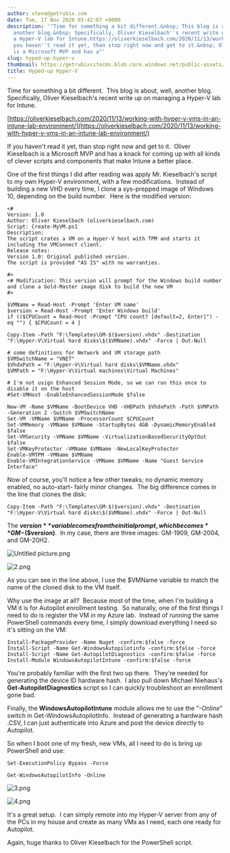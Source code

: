 ```yaml
---
author: steve@getrubix.com
date: Tue, 17 Nov 2020 03:42:07 +0000
description: '"Time for something a bit different.&nbsp; This blog is about, well,
  another blog.&nbsp; Specifically, Oliver Kieselbach''s recent write up on managing
  a Hyper-V lab for Intune.https://oliverkieselbach.com/2020/11/13/working-with-hyper-v-vms-in-an-intune-lab-environment/If
  you haven''t read it yet, than stop right now and get to it.&nbsp; Oliver Kieselbach
  is a Microsoft MVP and has a"'
slug: hyped-up-hyper-v
thumbnail: https://getrubixsitecms.blob.core.windows.net/public-assets/content/v1/thumbnails/hyped-up-hyper-v_thumbnail.jpg
title: Hyped-up Hyper-V
---
```


Time for something a bit different.  This blog is about, well, another blog.  Specifically, Oliver Kieselbach's recent write up on managing a Hyper-V lab for Intune.

[https://oliverkieselbach.com/2020/11/13/working-with-hyper-v-vms-in-an-intune-lab-environment/](https://oliverkieselbach.com/2020/11/13/working-with-hyper-v-vms-in-an-intune-lab-environment/)

If you haven't read it yet, than stop right now and get to it.  Oliver Kieselbach is a Microsoft MVP and has a knack for coming up with all kinds of clever scripts and components that make Intune a better place. 

One of the first things I did after reading was apply Mr. Kieselbach's script to my own Hyper-V environment, with a few modifications.  Instead of building a new VHD every time, I clone a sys-prepped image of Windows 10, depending on the build number.  Here is the modified version:

```
<#
Version: 1.0
Author: Oliver Kieselbach (oliverkieselbach.com)
Script: Create-MyVM.ps1
Description:
The script crates a VM on a Hyper-V host with TPM and starts it including the VMConnect client. 
Release notes:
Version 1.0: Original published version. 
The script is provided "AS IS" with no warranties.

#>
<# Modification: This version will prompt for the Windows build number and clone a Gold-Master image disk to build the new VM
#>

$VMName = Read-Host -Prompt 'Enter VM name'
$version = Read-Host -Prompt 'Enter Windows build'
if (($CPUCount = Read-Host -Prompt "CPU count? [default=2, Enter]") -eq "") { $CPUCount = 4 } 

Copy-Item -Path "F:\Templates\GM-$($version).vhdx" -Destination "F:\Hyper-V\Virtual hard disks\$($VMName).vhdx" -Force | Out-Null
 
# some definitions for Network and VM storage path
$VMSwitchName = "VNET"
$VhdxPath = "F:\Hyper-V\Virtual hard disks\$VMName.vhdx"
$VMPath = "F:\Hyper-V\Virtual machines\Virtual Machines"
 
# I'm not usign Enhanced Session Mode, so we can run this once to disable it on the host
#Set-VMHost -EnableEnhancedSessionMode $false
 
New-VM -Name $VMName -BootDevice VHD -VHDPath $VhdxPath -Path $VMPath -Generation 2 -Switch $VMSwitchName
Set-VM -VMName $VMName -ProcessorCount $CPUCount
Set-VMMemory -VMName $VMName -StartupBytes 4GB -DynamicMemoryEnabled $false
Set-VMSecurity -VMName $VMName -VirtualizationBasedSecurityOptOut $false
Set-VMKeyProtector -VMName $VMName -NewLocalKeyProtector
Enable-VMTPM -VMName $VMName
Enable-VMIntegrationService -VMName $VMName -Name "Guest Service Interface"
```

Now of course, you'll notice a few other tweaks; no dynamic memory enabled, no auto-start- fairly minor changes.  The big difference comes in the line that clones the disk:

```
Copy-Item -Path "F:\Templates\GM-$($version).vhdx" -Destination "F:\Hyper-V\Virtual hard disks\$($VMName).vhdx" -Force | Out-Null
```

The **$version** variable comes from the initial prompt, which becomes **GM-$($version)**.  In my case, there are three images: GM-1909, GM-2004, and GM-20H2. 

![Untitled picture.png](https://getrubixsitecms.blob.core.windows.net/public-assets/content/v1/5dd365a31aa1fd743bc30b8e/1605583898044-20FY2K0R1B7ATQE1599A/Untitled+picture.png)

![2.png](https://getrubixsitecms.blob.core.windows.net/public-assets/content/v1/5dd365a31aa1fd743bc30b8e/1605583937392-JN0HD6IPKINOCFFX60JF/2.png)

As you can see in the line above, I use the $VMName variable to match the name of the cloned disk to the VM itself. 

Why use the image at all?  Because most of the time, when I'm building a VM it is for Autopilot enrollment testing.  So naturally, one of the first things I need to do is register the VM in my Azure lab.  Instead of running the same PowerShell commands every time, I simply download everything I need so it's sitting on the VM:

```
Install-PackageProvider -Name Nuget -confirm:$false -force
Install-Script -Name Get-WindowsAutopilotinfo -confirm:$false -force
Install-Script -Name Get-AutopilotDiagnostics -confirm:$false -force
Install-Module WindowsAutopilotIntune -confirm:$false -force
```

You're probably familiar with the first two up there.  They're needed for generating the device ID hardware hash.  I also pull down Michael Niehaus's **Get-AutopilotDiagnostics** script so I can quickly troubleshoot an enrollment gone bad.

Finally, the **WindowsAutopilotIntune** module allows me to use the "_\-Online_" switch in Get-WindowsAutopilotInfo.  Instead of generating a hardware hash .CSV, I can just authenticate into Azure and post the device directly to Autopilot.

So when I boot one of my fresh, new VMs, all I need to do is bring up PowerShell and use:

```
Set-ExecutionPolicy Bypass -Force 
```

```
Get-WindowsAutopilotInfo -Online
```

![3.png](https://getrubixsitecms.blob.core.windows.net/public-assets/content/v1/5dd365a31aa1fd743bc30b8e/1605584065212-SC1969Q1TLUN2MKY9YVA/3.png)

![4.png](https://getrubixsitecms.blob.core.windows.net/public-assets/content/v1/5dd365a31aa1fd743bc30b8e/1605584091337-N75F82KSCBW6QSMXSPDS/4.png)

It's a great setup.  I can simply remote into my Hyper-V server from any of the PCs in my house and create as many VMs as I need, each one ready for Autopilot.

Again, huge thanks to Oliver Kieselbach for the PowerShell script.
